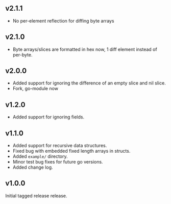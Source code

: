 ## v2.1.1
* No per-element reflection for diffing byte arrays 

## v2.1.0
* Byte arrays/slices are formatted in hex now, 1 diff element instead of per-byte.

## v2.0.0
* Added support for ignoring the difference of an empty slice and nil slice.
* Fork, go-module now

## v1.2.0
* Added support for ignoring fields.

## v1.1.0

* Added support for recursive data structures.
* Fixed bug with embedded fixed length arrays in structs.
* Added `example/` directory.
* Minor test bug fixes for future go versions.
* Added change log.

## v1.0.0

Initial tagged release release.
